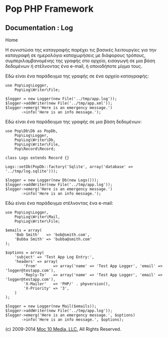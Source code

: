 Pop PHP Framework
=================

Documentation : Log
-------------------

Home

Η συνιστώσα της καταγραφής παρέχει τις βασικές λειτουργίες για την
καταγραφή σε ημερολόγιο καταχωρήσεις με διάφορους τρόπους,
συμπεριλαμβανομένης της γραφής στο αρχείο, εισαγωγή σε μια βάση
δεδομένων ή στέλνοντας ένα e-mail, ή οποιοδήποτε μίγμα τους.

Εδώ είναι ένα παράδειγμα της γραφής σε ένα αρχείο καταγραφής:

    use Pop\Log\Logger,
        Pop\Log\Writer\File;

    $logger = new Logger(new File('../tmp/app.log'));
    $logger->addWriter(new File('../tmp/app.xml'));
    $logger->emerg('Here is an emergency message.')
           ->info('Here is an info message.');

Εδώ είναι ένα παράδειγμα της γραφής σε μια βάση δεδομένων:

    use Pop\Db\Db as PopDb,
        Pop\Log\Logger,
        Pop\Log\Writer\Db,
        Pop\Log\Writer\File,
        Pop\Record\Record;

    class Logs extends Record {}

    Logs::setDb(PopDb::factory('Sqlite', array('database' => '../tmp/log.sqlite')));

    $logger = new Logger(new Db(new Logs()));
    $logger->addWriter(new File('../tmp/app.log'));
    $logger->emerg('Here is an emergency message.')
           ->info('Here is an info message.');

Εδώ είναι ένα παράδειγμα στέλνοντας ένα e-mail:

    use Pop\Log\Logger,
        Pop\Log\Writer\Mail,
        Pop\Log\Writer\File;

    $emails = array(
        'Bob Smith'   => 'bob@smith.com',
        'Bubba Smith' => 'bubba@smith.com'
    );

    $options = array(
        'subject' => 'Test App Log Entry:',
        'headers' => array(
            'From'       => array('name' => 'Test App Logger', 'email' => 'logger@testapp.com'),
            'Reply-To'   => array('name' => 'Test App Logger', 'email' => 'logger@testapp.com'),
            'X-Mailer'   => 'PHP/' . phpversion(),
            'X-Priority' => '3',
        )
    );

    $logger = new Logger(new Mail($emails));
    $logger->addWriter(new File('../tmp/app.log'));
    $logger->emerg('Here is an emergency message.', $options)
           ->info('Here is an info message.', $options);

\(c) 2009-2014 [Moc 10 Media, LLC.](http://www.moc10media.com) All
Rights Reserved.
